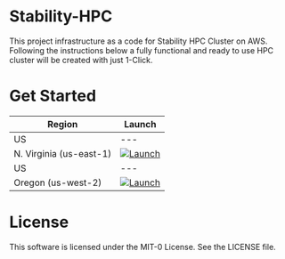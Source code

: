 # Stability-HPC
This project infrastructure as a code for Stability HPC Cluster on AWS.
Following the instructions below a fully functional and ready to use HPC cluster will be created with just 1-Click.

# Get Started

| Region       | Launch                                                                                                                                                                                                                                                                                                             | 
|--------------|--------------------------------------------------------------------------------------------------------------------------------------------------------------------------------------------------------------------------------------------------------------------------------------------------------------------|
| US  | --- |
| N. Virginia (us-east-1)   | [![Launch](https://samdengler.github.io/cloudformation-launch-stack-button-svg/images/us-east-1.svg)](https://console.aws.amazon.com/cloudformation/home?region=us-east-1#/stacks/quickcreate?templateUrl=https%3A%2F%2Fpcluster-testing.s3.amazonaws.com%2F1click%2FAWS-HPC-Cluster.yaml=&stackName=hpc-cluster) |
| US  | --- |
| Oregon (us-west-2)   | [![Launch](https://samdengler.github.io/cloudformation-launch-stack-button-svg/images/us-west-2.svg)](https://console.aws.amazon.com/cloudformation/home?region=us-west-2#/stacks/quickcreate?templateUrl=https%3A%2F%2Fpcluster-testing.s3.amazonaws.com%2F1click%2FAWS-HPC-Cluster.yaml=&stackName=trainium) |


# License

This software is licensed under the MIT-0 License. See the LICENSE file.
